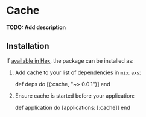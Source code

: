 # Cache

**TODO: Add description**

## Installation

If [available in Hex](https://hex.pm/docs/publish), the package can be installed as:

  1. Add cache to your list of dependencies in `mix.exs`:

        def deps do
          [{:cache, "~> 0.0.1"}]
        end

  2. Ensure cache is started before your application:

        def application do
          [applications: [:cache]]
        end

